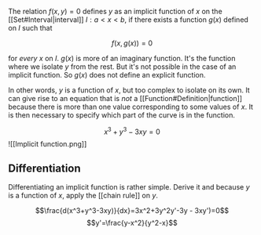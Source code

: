The relation $f(x,y)=0$ defines $y$ as an implicit function of $x$ on the [[Set#Interval|interval]] $I: a<x<b$, if there exists a function $g(x)$ defined on $I$ such that 

$$f(x,g(x))=0$$

for *every x* on *I*. $g(x)$ is more of an imaginary function. It's the function where we isolate $y$ from the rest. But it's not possible in the case of an implicit function. So $g(x)$ does not define an explicit function. 

In other words, $y$ is a function of $x$, but too complex to isolate on its own. It can give rise to an equation that is *not* a [[Function#Definition|function]] because there is more than one value corresponding to some values of $x$. It is then necessary to specify which part of the curve is in the function.

$$x^3+y^3-3xy=0$$
![[Implicit function.png]]

## Differentiation

Differentiating an implicit function is rather simple. Derive it and because $y$ is a function of $x$, apply the [[chain rule]] on $y$. 

$$\frac{d(x^3+y^3-3xy)}{dx}=3x^2+3y^2y'-3y - 3xy')=0$$
$$y'=\frac{y-x^2}{y^2-x}$$